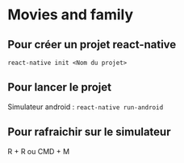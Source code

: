 # Movies and family

## Pour créer un projet react-native 
``react-native init <Nom du projet>``

## Pour lancer le projet 
Simulateur android : ``react-native run-android``

## Pour rafraichir sur le simulateur 
R + R ou CMD + M